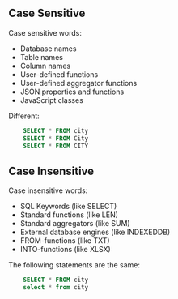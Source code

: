 ## Case Sensitive

Case sensitive words:
* Database names
* Table names
* Column names
* User-defined functions
* User-defined aggregator functions
* JSON properties and functions
* JavaScript classes

Different:
```sql
    SELECT * FROM city
    SELECT * FROM City
    SELECT * FROM CITY
```
## Case Insensitive

Case insensitive words:
* SQL Keywords (like SELECT) 
* Standard functions (like LEN)
* Standard aggregators (like SUM)
* External database engines (like INDEXEDDB)
* FROM-functions (like TXT)
* INTO-functions (like XLSX)

The following statements are the same:
```sql
    SELECT * FROM city
    select * from city
```





